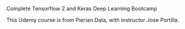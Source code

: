 Complete Tensorflow 2 and Keras Deep Learning Bootcamp

This Udemy course is from Pierian Data, with instructor Jose Portilla.
